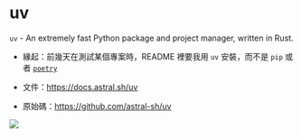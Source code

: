 # uv

`uv` - An extremely fast Python package and project manager, written in Rust.

- 緣起：前幾天在測試某個專案時，README 裡要我用 `uv` 安裝，而不是 `pip` 或者 [`poetry`](https://python-poetry.org/docs/)

- 文件：https://docs.astral.sh/uv
- 原始碼：https://github.com/astral-sh/uv

![](https://github.com/astral-sh/uv/assets/1309177/629e59c0-9c6e-4013-9ad4-adb2bcf5080d)